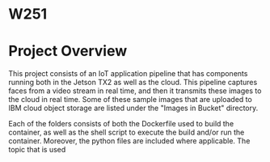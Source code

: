 # W251

# Project Overview

This project consists of an IoT application pipeline that has components running both in the Jetson TX2 as well as the cloud.  This pipeline captures faces from a video stream in real time, and then it transmits these images to the cloud in real time.  Some of these sample images that are uploaded to IBM cloud object storage are listed under the "Images in Bucket" directory.

Each of the folders consists of both the Dockerfile used to build the container, as well as the shell script to execute the build and/or run the container.  Moreover, the python files are included where applicable.  The topic that is used 

